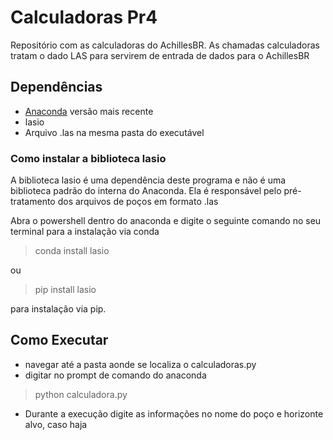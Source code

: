 # Calculadoras Pr4
Repositório com as calculadoras do AchillesBR. 
As chamadas calculadoras tratam o dado LAS para servirem de entrada de dados para o AchillesBR

## Dependências
* [Anaconda](https://www.anaconda.com/) versão mais recente
* lasio
* Arquivo .las na mesma pasta do executável

### Como instalar a biblioteca lasio
A biblioteca lasio é uma dependência deste programa e não é uma biblioteca padrão do interna do Anaconda. Ela é responsável pelo pré-tratamento dos arquivos de poços em formato .las

Abra o powershell dentro do anaconda e digite o seguinte comando no seu terminal para a instalação via conda


> conda install lasio


ou 


> pip install lasio


para instalação via pip. 

## Como Executar
* navegar até a pasta aonde se localiza o calculadoras.py
* digitar no prompt de comando do anaconda


> python calculadora.py 


* Durante a execução digite as informações no nome do poço e horizonte alvo, caso haja


